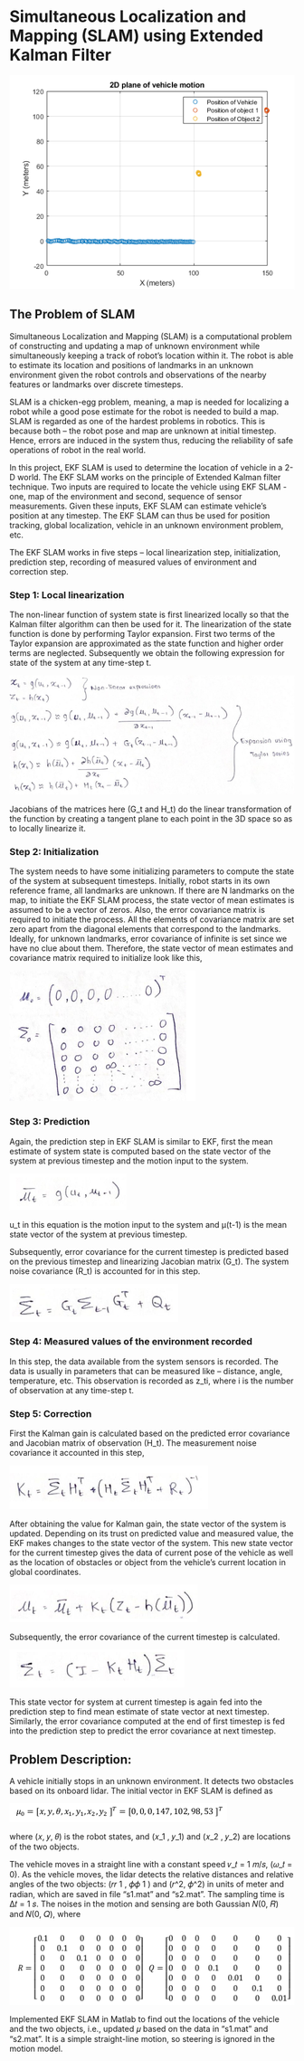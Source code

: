 # Simultaneous Localization and Mapping (SLAM) using Extended Kalman Filter

![EKF SLAM](images/EKF_SLAM_01.png)

## The Problem of SLAM
Simultaneous Localization and Mapping (SLAM) is a computational problem of constructing and updating a map of unknown environment while simultaneously keeping a track of robot’s location within it. The robot is able to estimate its location and positions of landmarks in an unknown environment given the robot controls and observations of the nearby features or landmarks over discrete timesteps.

SLAM is a chicken-egg problem, meaning, a map is needed for localizing a robot while a good pose estimate for the robot is needed to build a map. SLAM is regarded as one of the hardest problems in robotics. This is because both – the robot pose and map are unknown at initial timestep. Hence, errors are induced in the system thus, reducing the reliability of safe operations of robot in the real world.

In this project, EKF SLAM is used to determine the location of vehicle in a 2-D world. The EKF SLAM works on the principle of Extended Kalman filter technique. Two inputs are required to locate the vehicle using EKF SLAM - one, map of the environment and second, sequence of sensor measurements. Given these inputs, EKF SLAM can estimate vehicle’s position at any timestep. The EKF SLAM can thus be used for position tracking, global localization, vehicle in an unknown environment problem, etc.

The EKF SLAM works in five steps – local linearization step, initialization, prediction step, recording of measured values of environment and correction step.

### Step 1: Local linearization
The non-linear function of system state is first linearized locally so that the Kalman filter algorithm can then be used for it. The linearization of the state function is done by performing Taylor expansion. First two terms of the Taylor expansion are approximated as the state function and higher order terms
are neglected. Subsequently we obtain the following expression for state of the system at any time-step t.

![Step 1: Local Linearization](images/step1.png)

Jacobians of the matrices here (G_t and H_t) do the linear transformation of the function by creating a tangent plane to each point in the 3D space so as to locally linearize it.

### Step 2: Initialization
The system needs to have some initializing parameters to compute the state of the system at subsequent timesteps. Initially, robot starts in its own reference frame, all landmarks are unknown. If there are N landmarks on the map, to initiate the EKF SLAM process, the state vector of mean estimates is assumed to be a vector of zeros. Also, the error covariance matrix is required to initiate the process. All the elements of covariance matrix are set zero apart from the diagonal elements that correspond to the landmarks. Ideally, for unknown landmarks, error covariance of infinite is set since we have no clue about them. Therefore, the state vector of mean estimates and covariance matrix required to initialize look like this,

![Step 2: Initialization](images/step2.png)

### Step 3: Prediction
Again, the prediction step in EKF SLAM is similar to EKF, first the mean estimate of system state is computed based on the state vector of the system at previous timestep and the motion input to the system.

![Step 3.1: Prediction - Mean Estimate](images/step3_1.png)

u_t in this equation is the motion input to the system and μ(t-1) is the mean state vector of the system at previous timestep.

Subsequently, error covariance for the current timestep is predicted based on the previous timestep and linearizing Jacobian matrix (G_t). The system noise covariance (R_t) is accounted for in this step.

![Step 3.2: Prediction - Error Covariance](images/step3_2.png)

### Step 4: Measured values of the environment recorded
In this step, the data available from the system sensors is recorded. The data is usually in parameters that can be measured like – distance, angle, temperature, etc. This observation is recorded as z_ti, where i is the number of observation at any time-step t.

### Step 5: Correction
First the Kalman gain is calculated based on the predicted error covariance and Jacobian matrix of observation (H_t). The measurement noise covariance it accounted in this step,

![Step 5.1: Correction - Kalman Gain](images/step5_1.png)

After obtaining the value for Kalman gain, the state vector of the system is updated. Depending on its trust on predicted value and measured value, the EKF makes changes to the state vector of the system. This new state vector for the current timestep gives the data of current pose of the vehicle as well as the location of obstacles or object from the vehicle’s current location in global coordinates.

![Step 5.2: Correction - State Vector](images/step5_2.png)

Subsequently, the error covariance of the current timestep is calculated.

![Step 5.3: Correction - Error Covariance](images/step5_3.png)

This state vector for system at current timestep is again fed into the prediction step to find mean estimate of state vector at next timestep. Similarly, the error covariance computed at the end of first timestep is fed into the prediction step to predict the error covariance at next timestep.

## Problem Description:
A vehicle initially stops in an unknown environment. It detects two obstacles based on its onboard lidar. The initial vector in EKF SLAM is defined as

![Initial vector](images/init_vector.png)

where (𝑥, 𝑦, 𝜃) is the robot states, and (𝑥_1 , 𝑦_1) and (𝑥_2 , 𝑦_2) are locations of the two objects.

The vehicle moves in a straight line with a constant speed 𝑣_𝑡 = 1 𝑚/𝑠, (𝜔_𝑡 = 0). As the vehicle moves, the lidar detects the relative distances and relative angles of the two objects: (𝑟𝑟 1 , 𝜙𝜙 1 )
and (𝑟^2, 𝜙^2) in units of meter and radian, which are saved in file “s1.mat” and “s2.mat”. The sampling time is Δ𝑡 = 1 𝑠.
The noises in the motion and sensing are both Gaussian 𝑁(0, 𝑅) and 𝑁(0, 𝑄), where

![R and Q matrices](images/rq_matrices.png)

Implemented EKF SLAM in Matlab to find out the locations of the vehicle and the two objects, i.e., updated 𝜇 based on the data in “s1.mat” and “s2.mat”.
It is a simple straight-line motion, so steering is ignored in the motion model.

